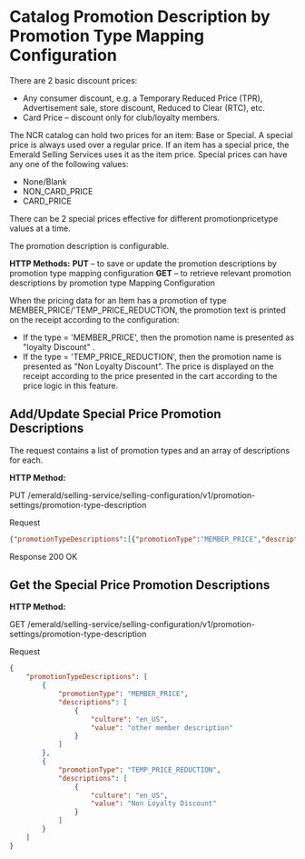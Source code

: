 # Catalog Promotion Description by Promotion Type Mapping Configuration

There are 2 basic discount prices:

* Any consumer discount, e.g. a Temporary Reduced Price (TPR), Advertisement sale, store discount, Reduced to Clear (RTC), etc.
* Card Price – discount only for club/loyalty members.

The NCR catalog can hold two prices for an item: Base or Special. A special price is always used over a regular price.
If an item has a special price, the Emerald Selling Services uses it as the item price.
Special prices can have any one of the following values:

* None/Blank
* NON_CARD_PRICE
* CARD_PRICE

There can be 2 special prices effective for different promotionpricetype values at a time.

The promotion description is configurable.

**HTTP Methods:**
**PUT** – to save or update the promotion descriptions by promotion type mapping configuration
**GET** – to retrieve relevant promotion descriptions by promotion type Mapping Configuration

When the pricing data for an Item has a promotion of type MEMBER_PRICE/'TEMP_PRICE_REDUCTION, the promotion text is printed on the receipt according to the configuration:

* If the type = 'MEMBER_PRICE', then the promotion name is presented as "loyalty Discount" .
* If the type = 'TEMP_PRICE_REDUCTION', then the promotion name is presented as "Non Loyalty Discount".
The price is displayed on the receipt according to the price presented in the cart according to the price logic in this feature.

## Add/Update Special Price Promotion Descriptions

The request contains a list of promotion types and an array of descriptions for each.
 
**HTTP Method:**

PUT
/emerald/selling-service/selling-configuration/v1/promotion-settings/promotion-type-description

Request

```json
{"promotionTypeDescriptions":[{"promotionType":"MEMBER_PRICE","descriptions":[{"culture":"en_US","value":"other member description"}]},{"promotionType":"TEMP_PRICE_REDUCTION","descriptions":[{"culture":"en_US","value":"Non Loyalty Discount"}]}]}
```

Response 200 OK

## Get the Special Price Promotion Descriptions

**HTTP Method:**

GET
/emerald/selling-service/selling-configuration/v1/promotion-settings/promotion-type-description

Request

```json
{
    "promotionTypeDescriptions": [
        {
            "promotionType": "MEMBER_PRICE",
            "descriptions": [
                {
                    "culture": "en_US",
                    "value": "other member description"
                }
            ]
        },
        {
            "promotionType": "TEMP_PRICE_REDUCTION",
            "descriptions": [
                {
                    "culture": "en_US",
                    "value": "Non Loyalty Discount"
                }
            ]
        }
    ]
}
```
